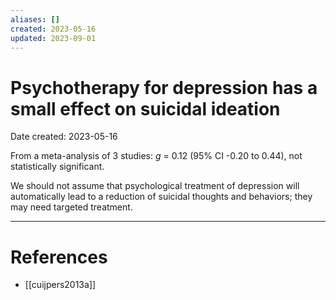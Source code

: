 ```yaml
---
aliases: []
created: 2023-05-16
updated: 2023-09-01
---
```


# Psychotherapy for depression has a small effect on suicidal ideation
Date created: 2023-05-16

From a meta-analysis of 3 studies: *g* = 0.12 (95% CI -0.20 to 0.44), not statistically significant.

We should not assume that psychological treatment of depression will automatically lead to a reduction of suicidal thoughts and behaviors; they may need targeted treatment.

---
# References
* [[cuijpers2013a]]